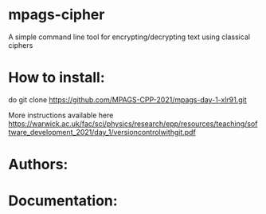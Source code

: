 # mpags-cipher
A simple command line tool for encrypting/decrypting text using classical ciphers

# How to install:

do 
    git clone https://github.com/MPAGS-CPP-2021/mpags-day-1-xlr91.git <localdir>

More instructions available here https://warwick.ac.uk/fac/sci/physics/research/epp/resources/teaching/software_development_2021/day_1/versioncontrolwithgit.pdf


# Authors:

# Documentation:

